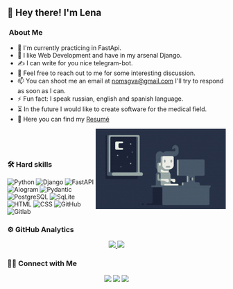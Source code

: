 <h2> 👋 Hey there! I'm Lena</h2>

###  &nbsp;About Me
- 🔭 I'm currently practicing in FastApi.
- 🌱 I like Web Development and have in my arsenal Django.
- ✍️ I can write for you nice telegram-bot.
- 💬 Feel free to reach out to me for some interesting discussion.
- 📫 You can shoot me an email at nomsgva@gmail.com I'll try to respond as soon as I can.
- ⚡ Fun fact: I speak russian, english and spanish language.
- ⏳ In the future I would like to create software for the medical field.
- 📝 Here you can find my [Resumé](https://docs.google.com/document/d/173sZ_xm1H5-E1ApfGhtXxkzL1aZPw-qyScXAVqBEiGY)

&nbsp;
<img alt="Night Coding" src="https://raw.githubusercontent.com/AVS1508/AVS1508/master/assets/Night-Coding.gif" align="right"/>

&nbsp;

### 🛠 Hard skills

![Python](https://img.shields.io/badge/-Python-05122A?style=flat&logo=python)
![Django](https://img.shields.io/badge/-Django-05122A?style=flat&logo=django)
![FastAPI](https://img.shields.io/badge/-FastAPI-05122A?style=flat&logo=fastapi)
![Aiogram](https://img.shields.io/badge/-Aiogram-05122A?style=flat&logo=Aiogram)
![Pydantic](https://img.shields.io/badge/-Pydantic-05122A?style=flat&logo=pydantic)
![PostgreSQL](https://img.shields.io/badge/PostgreSQL-05122A?style=flat&logo=postgresql&logoColor=white)
![SqLite](https://img.shields.io/badge/SQLite-05122A?style=flat&logo=sqlite&logoColor=white)
![HTML](https://img.shields.io/badge/-HTML-05122A?style=flat&logo=HTML5)
![CSS](https://img.shields.io/badge/-CSS-05122A?style=flat&logo=CSS3&logoColor=1572B6)
![GitHub](https://img.shields.io/badge/-GitHub-05122A?style=flat&logo=github)
![Gitlab](https://img.shields.io/badge/-Gitlab-05122A?style=flat&logo=gitlab)


### ⚙️ GitHub Analytics

<p align="center">
<a href="https://github.com/smirnyagga">
  <img height="180em" src="https://github-readme-stats-eight-theta.vercel.app/api?username=smirnyagga&show_icons=true&theme=algolia&include_all_commits=true&count_private=true"/>
  <img height="180em" src="https://github-readme-stats-eight-theta.vercel.app/api/top-langs/?username=smirnyagga&layout=compact&langs_count=8&theme=algolia"/>
</a>
</p>

### 🤝🏻 Connect with Me

<p align="center">
<a href="https://docs.google.com/document/d/173sZ_xm1H5-E1ApfGhtXxkzL1aZPw-qyScXAVqBEiGY/edit"><img src="https://img.shields.io/badge/-Resume-3423A6?style=flat&"/></a>
<a href="mailto:nomsgva@gmail.com"><img src="https://img.shields.io/badge/-nomsgva@gmail.com-D14836?style=flat&logo=Gmail&logoColor=white"/></a>
<a href="https://www.linkedin.com/in/%D0%B5%D0%BB%D0%B5%D0%BD%D0%B0-%D1%81%D0%BC%D0%B8%D1%80%D0%BD%D0%BE%D0%B2%D0%B0-423739294/"><img src="https://img.shields.io/badge/-Elena%20Smirnova%20-0077B5?style=flat&logo=Linkedin&logoColor=white"/></a>
</p>
